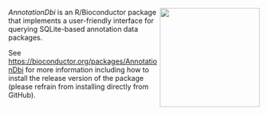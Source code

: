 [<img src="https://www.bioconductor.org/images/logo/jpg/bioconductor_logo_rgb.jpg" width="200" align="right"/>](https://bioconductor.org/)

_AnnotationDbi_ is an R/Bioconductor package that implements a user-friendly interface for querying SQLite-based annotation data packages.

See https://bioconductor.org/packages/AnnotationDbi for more information including how to install the release version of the package (please refrain from installing directly from GitHub).

